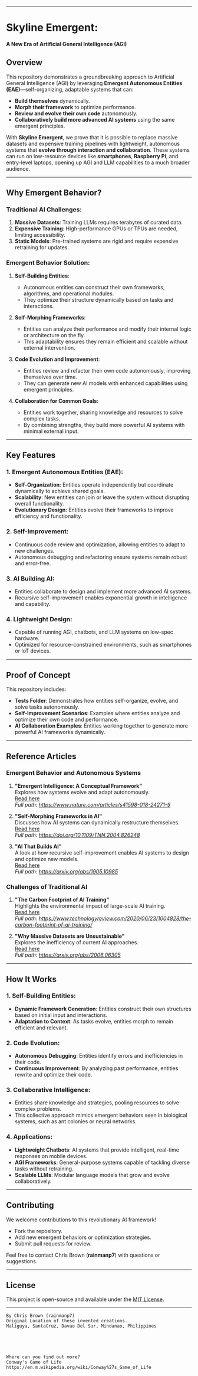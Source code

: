 
---
# Skyline Emergent: 
**A New Era of Artificial General Intelligence 
(AGI)**

## **Overview**  
This repository demonstrates a groundbreaking approach to Artificial General Intelligence (AGI) by leveraging **Emergent Autonomous Entities (EAE)**—self-organizing, adaptable systems that can:  
- **Build themselves** dynamically.  
- **Morph their framework** to optimize performance.  
- **Review and evolve their own code** autonomously.  
- **Collaboratively build more advanced AI systems** using the same emergent principles.  

With **Skyline Emergent**, we prove that it is possible to replace massive datasets and expensive training pipelines with lightweight, autonomous systems that **evolve through interaction and collaboration**. These systems can run on low-resource devices like **smartphones**, **Raspberry Pi**, and entry-level laptops, opening up AGI and LLM capabilities to a much broader audience.

---

## **Why Emergent Behavior?**  
### Traditional AI Challenges:
1. **Massive Datasets**: Training LLMs requires terabytes of curated data.  
2. **Expensive Training**: High-performance GPUs or TPUs are needed, limiting accessibility.  
3. **Static Models**: Pre-trained systems are rigid and require expensive retraining for updates.  

### Emergent Behavior Solution:
1. **Self-Building Entities**:
   - Autonomous entities can construct their own frameworks, algorithms, and operational modules.  
   - They optimize their structure dynamically based on tasks and interactions.  

2. **Self-Morphing Frameworks**:
   - Entities can analyze their performance and modify their internal logic or architecture on the fly.  
   - This adaptability ensures they remain efficient and scalable without external intervention.  

3. **Code Evolution and Improvement**:
   - Entities review and refactor their own code autonomously, improving themselves over time.  
   - They can generate new AI models with enhanced capabilities using emergent principles.  

4. **Collaboration for Common Goals**:
   - Entities work together, sharing knowledge and resources to solve complex tasks.  
   - By combining strengths, they build more powerful AI systems with minimal external input.  

---

## **Key Features**  
### 1. **Emergent Autonomous Entities (EAE)**:
- **Self-Organization**: Entities operate independently but coordinate dynamically to achieve shared goals.  
- **Scalability**: New entities can join or leave the system without disrupting overall functionality.  
- **Evolutionary Design**: Entities evolve their frameworks to improve efficiency and functionality.  

### 2. **Self-Improvement**:
- Continuous code review and optimization, allowing entities to adapt to new challenges.  
- Autonomous debugging and refactoring ensure systems remain robust and error-free.  

### 3. **AI Building AI**:
- Entities collaborate to design and implement more advanced AI systems.  
- Recursive self-improvement enables exponential growth in intelligence and capability.  

### 4. **Lightweight Design**:
- Capable of running AGI, chatbots, and LLM systems on low-spec hardware.  
- Optimized for resource-constrained environments, such as smartphones or IoT devices.  

---

## **Proof of Concept**  
This repository includes:
- **Tests Folder**: Demonstrates how entities self-organize, evolve, and solve tasks autonomously.  
- **Self-Improvement Scenarios**: Examples where entities analyze and optimize their own code and performance.  
- **AI Collaboration Examples**: Entities working together to generate more powerful AI frameworks dynamically.  

---

## **Reference Articles**  

### **Emergent Behavior and Autonomous Systems**  
1. **"Emergent Intelligence: A Conceptual Framework"**  
   Explores how systems evolve and adapt autonomously.  
   [Read here](https://www.nature.com/articles/s41598-018-24271-9)  
   *Full path: https://www.nature.com/articles/s41598-018-24271-9*  

2. **"Self-Morphing Frameworks in AI"**  
   Discusses how AI systems can dynamically restructure themselves.  
   [Read here](https://doi.org/10.1109/TNN.2004.826248)  
   *Full path: https://doi.org/10.1109/TNN.2004.826248*  

3. **"AI That Builds AI"**  
   A look at how recursive self-improvement enables AI systems to design and optimize new models.  
   [Read here](https://arxiv.org/abs/1905.10985)  
   *Full path: https://arxiv.org/abs/1905.10985*  

### **Challenges of Traditional AI**  
1. **"The Carbon Footprint of AI Training"**  
   Highlights the environmental impact of large-scale AI training.  
   [Read here](https://www.technologyreview.com/2020/06/23/1004828/the-carbon-footprint-of-ai-training/)  
   *Full path: https://www.technologyreview.com/2020/06/23/1004828/the-carbon-footprint-of-ai-training/*  

2. **"Why Massive Datasets are Unsustainable"**  
   Explores the inefficiency of current AI approaches.  
   [Read here](https://arxiv.org/abs/2006.06305)  
   *Full path: https://arxiv.org/abs/2006.06305*  

---

## **How It Works**  
### **1. Self-Building Entities**:
- **Dynamic Framework Generation**: Entities construct their own structures based on initial input and interactions.  
- **Adaptation to Context**: As tasks evolve, entities morph to remain efficient and relevant.  

### **2. Code Evolution**:
- **Autonomous Debugging**: Entities identify errors and inefficiencies in their code.  
- **Continuous Improvement**: By analyzing past performance, entities rewrite and optimize their code.  

### **3. Collaborative Intelligence**:
- Entities share knowledge and strategies, pooling resources to solve complex problems.  
- This collective approach mimics emergent behaviors seen in biological systems, such as ant colonies or neural networks.  

### **4. Applications**:
- **Lightweight Chatbots**: AI systems that provide intelligent, real-time responses on mobile devices.  
- **AGI Frameworks**: General-purpose systems capable of tackling diverse tasks without retraining.  
- **Scalable LLMs**: Modular language models that grow and evolve collaboratively.  

---

## **Contributing**  
We welcome contributions to this revolutionary AI framework!  
- Fork the repository.  
- Add new emergent behaviors or optimization strategies.  
- Submit pull requests for review.  

Feel free to contact Chris Brown (**rainmanp7**) with questions or suggestions.  

---

## **License**  
This project is open-source and available under the [MIT License](LICENSE).  

---

````
By Chris Brown (rainmanp7)
Original Location of these invented creations.
Maliguya, SantaCruz, Davao Del Sur, Mindanao, Philippines 





Where can you find out more?
Conway's Game of Life
https://en.m.wikipedia.org/wiki/Conway%27s_Game_of_Life

